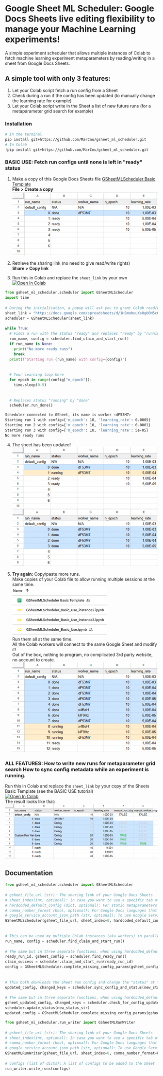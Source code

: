# Google Sheet ML Scheduler: Google Docs Sheets live editing flexibility to manage your Machine Learning experiments!
A simple experiment scheduler that allows multiple instances of Colab to fetch machine learning experiment metaparameters by reading/writing in a sheet from Google Docs Sheets.  

## A simple tool with only 3 features:  
1. Let your Colab script fetch a run config from a Sheet
2. Check during a run if the config has been updated (to manually change the learning rate for example)
3. Let your Colab script write in the Sheet a list of new future runs (for a metaparameter grid search for example)

### Installation
```bash
# In the terminal
pip install git+https://github.com/MarCnu/gsheet_ml_scheduler.git
# In Colab
!pip install git+https://github.com/MarCnu/gsheet_ml_scheduler.git
```
### BASIC USE: Fetch run configs until none is left in "ready" status
1) Make a copy of this Google Docs Sheets file [GSheetMLScheduler Basic Template](https://docs.google.com/spreadsheets/d/1HSmobuuXsOgUOM5cQ-ecHJS9hVrEj6D3AZG8gokbj6I/edit?usp=sharing)  
   **File > Create a copy**  
![Basic Template](https://raw.githubusercontent.com/MarCnu/gsheet_ml_scheduler/main/readme_files/0_basic_template.png?token=GHSAT0AAAAAACJRPKEJ7EW3I4QL3MAZEGB6ZKG2OMQ)

2) Retrieve the sharing link (no need to give read/write rights)  
   **Share > Copy link**  
   
3) Run this in Colab and replace the `sheet_link` by your own  
   <a href="https://colab.research.google.com/drive/1JsnfMWknoiij5l5V1lQSdofWJxudJwSN?usp=sharing"><img src="https://colab.research.google.com/assets/colab-badge.svg" alt="Open In Colab"></a>
```python
from gsheet_ml_scheduler.scheduler import GSheetMLScheduler
import time

# During the initialisation, a popup will ask you to grant Colab read/write rights
sheet_link = "https://docs.google.com/spreadsheets/d/1HSmobuuXsOgUOM5cQ-ecHJS9hVrEj6D3AZG8gokbj6I/edit?usp=sharing"
scheduler = GSheetMLScheduler(sheet_link)

while True:
  # Finds a run with the status "ready" and replaces "ready" by "running"
  run_name, config = scheduler.find_claim_and_start_run()
  if run_name is None:
    print("No more ready runs")
    break
  print(f"Starting run {run_name} with config={config}")


  # Your learning loop here
  for epoch in range(config["n_epoch"]):
    time.sleep(0.5)


  # Replaces status "running" by "done"
  scheduler.run_done()
```
```bash
Scheduler connected to GSheet, its name is worker <dF53M7>
Starting run 1 with config={'n_epoch': 10, 'learning_rate': 0.0005}
Starting run 2 with config={'n_epoch': 10, 'learning_rate': 0.0001}
Starting run 3 with config={'n_epoch': 10, 'learning_rate': 5e-05}
No more ready runs
```

4) The sheet has been updated!  
   ![Running](https://raw.githubusercontent.com/MarCnu/gsheet_ml_scheduler/main/readme_files/1_running.png?token=GHSAT0AAAAAACJRPKEJ2YNSZAKOEE3KYIIYZKG2O2Q)

5) **Try again:**
   Copy/paste more runs.  
   Make copies of your Colab file to allow running multiple sessions at the same time.  
   ![Instance copies](https://raw.githubusercontent.com/MarCnu/gsheet_ml_scheduler/main/readme_files/3_instance_copies.png?token=GHSAT0AAAAAACJRPKEJRXSHNR7ELQVGFWPKZKHMQIQ)  
   Run them all at the same time.  
   All the Colab workers will connect to the same Google Sheet and modify it!  
   Out of the box, nothing to program, no complicated 3rd party website, no account to create.  
   ![Multi Worker](https://raw.githubusercontent.com/MarCnu/gsheet_ml_scheduler/main/readme_files/2_multi_worker.png?token=GHSAT0AAAAAACJRPKEJOUVUSE23BHJ5OAGGZKG3BJA)
   
### ALL FEATURES: How to write new runs for metaparameter grid search How to sync config metadata while an experiment is running.  
Run this in Colab and replace the `sheet_link` by your copy of the Sheets Basic Template (see the BASIC USE tutorial)  
<a href="https://colab.research.google.com/drive/1vxvmURd5_Ka_ui4UyH5DREf74V8vCtyD"><img src="https://colab.research.google.com/assets/colab-badge.svg" alt="Open In Colab"></a>  
The result looks like that:  
![All features](https://raw.githubusercontent.com/MarCnu/gsheet_ml_scheduler/main/readme_files/4_all_features.png?token=GHSAT0AAAAAACJRPKEJIDSE5I3IG54GTHBCZKHSXMQ)

## Documentation

```python
from gsheet_ml_scheduler.scheduler import GSheetMLScheduler

# gsheet_file_url (str): The sharing link of your Google Docs Sheets
# sheet_index(int, optional): In case you want to use a specific tab of the Google Docs Sheets
# hardcoded_default_config (dict, optional): For static metaparameters not provided to the Sheet
# comma_number_format (bool, optional): For Google Docs languages that use comma separators for decimal numbers ("-2,0" "5,0E-3")
# google_service_account_json_path (str, optional): To use Google Service Account to access the Google Docs Sheets API, mandatory if you're not using Colab
GSheetMLScheduler(gsheet_file_url, sheet_index=0, hardcoded_default_config=None, comma_number_format=False, google_service_account_json_path=None)


# This can be used my multiple Colab instances (aka workers) in parallel
run_name, config = scheduler.find_claim_and_start_run()

# The same but in three separate functions, when using hardcoded_default_config=None
ready_run_id, gsheet_config = scheduler.find_ready_run()
claim_success = scheduler.claim_and_start_run(ready_run_id)
config = GSheetMLScheduler.complete_missing_config_params(gsheet_config, hardcoded_default_config)


# This both downloads the Sheet run config and change the "status" at the same time
updated_config, changed_keys = scheduler.sync_config_and_status(new_status_str=None)

# The same but in three separate functions, when using hardcoded_default_config=None
gsheet_updated_config, changed_keys = scheduler.check_for_config_updates()
scheduler.update_status(new_status_str)
updated_config = GSheetMLScheduler.complete_missing_config_params(gsheet_updated_config, hardcoded_default_config)
```  

```python
from gsheet_ml_scheduler.run_writer import GSheetMLRunWriter

# gsheet_file_url (str): The sharing link of your Google Docs Sheets
# sheet_index(int, optional): In case you want to use a specific tab of the Google Docs Sheets
# comma_number_format (bool, optional): For Google Docs languages that use comma separators for decimal numbers ("-2,0" "5,0E-3")
# google_service_account_json_path (str, optional): To use Google Service Account to access the Google Docs Sheets API, mandatory if you're not using Colab
GSheetMLRunWriter(gsheet_file_url, sheet_index=0, comma_number_format=False, google_service_account_json_path=None)

# configs (list of dicts): A list of configs to be added to the Sheet
run_writer.write_runs(configs)
```
